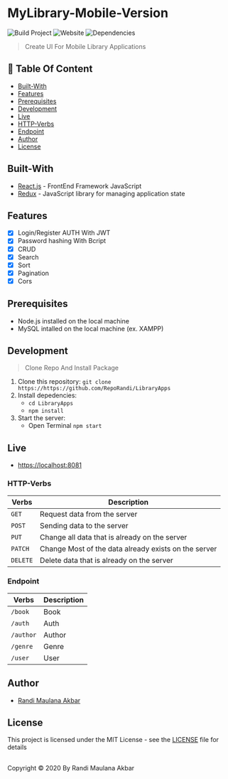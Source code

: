 # MyLibrary-Mobile-Version
![Build Project](https://github.com/vuejs-id/blog/workflows/Build%20Project/badge.svg) ![Website](https://img.shields.io/website?url=https%3A%2F%2Fblog.vuejs.id%2F) ![Dependencies](https://img.shields.io/david/vuejs-id/blog.svg)

> Create UI For Mobile Library Applications

## :memo: Table Of Content
* [Built-With](https://github.com/RepoRandi/MyLibrary--Mobile-Version#Built-With)
* [Features](https://github.com/RepoRandi/MyLibrary--Mobile-Version#Features)
* [Prerequisites](https://github.com/RepoRandi/MyLibrary--Mobile-Version#Prerequisites)
* [Development](https://github.com/RepoRandi/MyLibrary--Mobile-Version#Development)
* [Live](https://github.com/RepoRandi/MyLibrary--Mobile-Version#Live)
* [HTTP-Verbs](https://github.com/RepoRandi/MyLibrary--Mobile-Version#HTTP-Verbs)
* [Endpoint](https://github.com/RepoRandi/MyLibrary--Mobile-Version#Endpoint)
* [Author](https://github.com/RepoRandi/MyLibrary--Mobile-Version#Author)
* [License](https://github.com/RepoRandi/MyLibrary--Mobile-Version#License)

## Built-With
- [React.js](http://reactjs.org/) - FrontEnd Framework JavaScript
- [Redux](https://redux.js.org/) - JavaScript library for managing application state

## Features
- [x] Login/Register AUTH With JWT
- [x] Password hashing With Bcript
- [x] CRUD
- [x] Search
- [x] Sort
- [x] Pagination
- [x] Cors

## Prerequisites
- Node.js installed on the local machine
- MySQL intalled on the local machine (ex. XAMPP)

## Development
> Clone Repo And Install Package
1. Clone this repository:
    `git clone https://https://github.com/RepoRandi/LibraryApps`
2. Install depedencies:
    - `cd LibraryApps` 
    - `npm install`
3. Start the server:
    * Open Terminal `npm start`

## Live
- [https://localhost:8081](https://localhost:8081)

### HTTP-Verbs

| Verbs    | Description                                           |
| -------- | ----------------------------------------------------- |
| `GET`    | Request data from the server                          |
| `POST`   | Sending data to the server                            |
| `PUT`    | Change all data that is already on the server         |
| `PATCH`  | Change Most of the data already exists on the server  |
| `DELETE` | Delete data that is already on the server             |

### Endpoint
| Verbs     | Description      |
| --------- | -----------------|
| `/book`  | Book             |
| `/auth`   | Auth             |
| `/author`| Author           |
| `/genre` | Genre            |
| `/user`  | User             |

## Author
- [Randi Maulana Akbar](https://www.linkedin.com/in/randi-maulana-akbar/)

## License
This project is licensed under the MIT License - see the [LICENSE](https://github.com/RepoRandi/LibraryApps/blob/master/LICENSE) file for details

##
Copyright © 2020 By Randi Maulana Akbar

